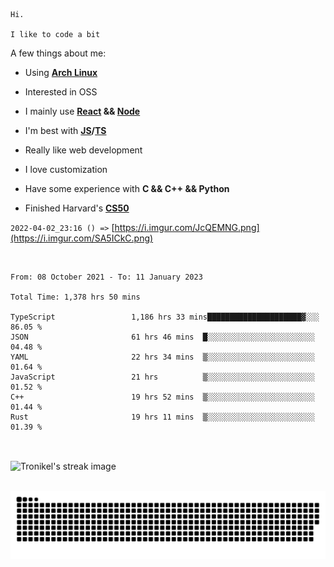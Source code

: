 ```
Hi.

I like to code a bit
```

A few things about me:

-   Using **[Arch Linux](https://archlinux.org/)**

-   Interested in OSS

-   I mainly use **[React](https://reactjs.org/) && [Node](https://nodejs.org/en/)**

-   I'm best with **[JS](https://www.javascript.com/)/[TS](https://www.typescriptlang.org/)**

-   Really like web development

-   I love customization

-   Have some experience with **C && C++ && Python**

-   Finished Harvard's **[CS50](https://cs50.harvard.edu)**

`2022-04-02_23:16 () =>` [https://i.imgur.com/JcQEMNG.png](https://i.imgur.com/SA5ICkC.png)

<br>

<!--START_SECTION:waka-->

```text
From: 08 October 2021 - To: 11 January 2023

Total Time: 1,378 hrs 50 mins

TypeScript                 1,186 hrs 33 mins█████████████████████▓░░░   86.05 %
JSON                       61 hrs 46 mins  █░░░░░░░░░░░░░░░░░░░░░░░░   04.48 %
YAML                       22 hrs 34 mins  ▒░░░░░░░░░░░░░░░░░░░░░░░░   01.64 %
JavaScript                 21 hrs          ▒░░░░░░░░░░░░░░░░░░░░░░░░   01.52 %
C++                        19 hrs 52 mins  ▒░░░░░░░░░░░░░░░░░░░░░░░░   01.44 %
Rust                       19 hrs 11 mins  ▒░░░░░░░░░░░░░░░░░░░░░░░░   01.39 %
```

<!--END_SECTION:waka-->

<br>

<p><img align="center" src="https://github-readme-streak-stats.herokuapp.com/?user=Tronikelis&theme=dark" alt="Tronikel's streak image" /></p>

<br>

<img title="" src="https://raw.githubusercontent.com/Tronikelis/Tronikelis/output/github-contribution-grid-snake.svg" alt="very cool snake thingey" data-align="left">
